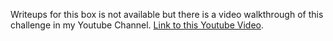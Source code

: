 Writeups for this box is not available but there is a video walkthrough of this challenge in my Youtube Channel.
[Link to this Youtube Video](https://www.youtube.com/watch?v=avxULb5lELg).
